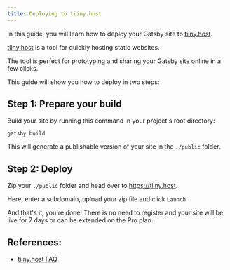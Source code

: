 ```yaml
---
title: Deploying to tiiny.host
---
```


In this guide, you will learn how to deploy your Gatsby site to [tiiny.host](https://tiiny.host).

[tiiny.host](https://tiiny.host/) is a tool for quickly hosting static websites.

The tool is perfect for prototyping and sharing your Gatsby site online in a few clicks.

This guide will show you how to deploy in two steps:

## Step 1: Prepare your build

Build your site by running this command in your project's root directory:

```shell
gatsby build
```

This will generate a publishable version of your site in the `./public` folder.

## Step 2: Deploy

Zip your `./public` folder and head over to <https://tiiny.host>.

Here, enter a subdomain, upload your zip file and click `Launch`.

And that's it, you're done! There is no need to register and your site will be live for 7 days or can be extended on the Pro plan.

## References:

- [tiiny.host FAQ](https://tiiny.host/help/)
